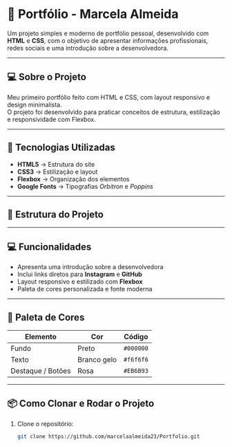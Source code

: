 # 🌸 Portfólio - Marcela Almeida

Um projeto simples e moderno de portfólio pessoal, desenvolvido com **HTML** e **CSS**, com o objetivo de apresentar informações profissionais, redes sociais e uma introdução sobre a desenvolvedora.

---

## 💻 Sobre o Projeto

Meu primeiro portfólio feito com HTML e CSS, com layout responsivo e design minimalista.  
O projeto foi desenvolvido para praticar conceitos de estrutura, estilização e responsividade com Flexbox.

---

## 🚀 Tecnologias Utilizadas

- **HTML5** → Estrutura do site  
- **CSS3** → Estilização e layout  
- **Flexbox** → Organização dos elementos  
- **Google Fonts** → Tipografias *Orbitron* e *Poppins*

---

## 🧩 Estrutura do Projeto


---

## 💻 Funcionalidades

- Apresenta uma introdução sobre a desenvolvedora  
- Inclui links diretos para **Instagram** e **GitHub**  
- Layout responsivo e estilizado com **Flexbox**  
- Paleta de cores personalizada e fonte moderna  

---

## 🎨 Paleta de Cores

| Elemento          | Cor         | Código    |
| ----------------- | ----------- | --------- |
| Fundo             | Preto       | `#000000` |
| Texto             | Branco gelo | `#f6f6f6` |
| Destaque / Botões | Rosa        | `#EB6B93` |

---

## 📦 Como Clonar e Rodar o Projeto

1. Clone o repositório:
   ```bash
   git clone https://github.com/marcelaalmeida23/Portfolio.git
